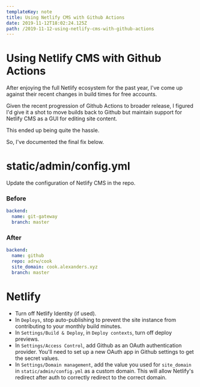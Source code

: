 ```yaml
---
templateKey: note
title: Using Netlify CMS with Github Actions
date: 2019-11-12T18:02:24.125Z
path: /2019-11-12-using-netlify-cms-with-github-actions
---
```

# Using Netlify CMS with Github Actions

After enjoying the full Netlify ecosystem for the past year, I've come up against their recent changes in build times for free accounts. 

Given the recent progression of Github Actions to broader release, I figured I'd give it a shot to move builds back to Github but maintain support for Netlify CMS as a GUI for editing site content.

This ended up being quite the hassle.

So, I've documented the final fix below.

# static/admin/config.yml

Update the configuration of Netlify CMS in the repo.

### Before

```yml
backend:
  name: git-gateway
  branch: master
```

### After

```yml
backend:
  name: github
  repo: adrw/cook
  site_domain: cook.alexanders.xyz
  branch: master
```

# Netlify

* Turn off Netlify Identity (if used).
* In `Deploys`, stop auto-publishing to prevent the site instance from contributing to your monthly build minutes.
* In `Settings/Build & Deploy`, in `Deploy contexts`, turn off deploy previews.
* In `Settings/Access Control`, add Github as an OAuth authentication provider. You'll need to set up a new OAuth app in Github settings to get the secret values.
* In `Settings/Domain management`, add the value you used for `site_domain` in `static/admin/config.yml` as a custom domain. This will allow Netlify's redirect after auth to correctly redirect to the correct domain.

